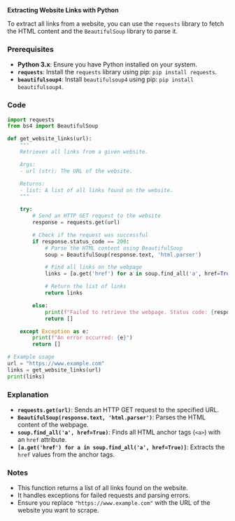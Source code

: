 **Extracting Website Links with Python**

To extract all links from a website, you can use the `requests` library to fetch the HTML content and the `BeautifulSoup` library to parse it.

### Prerequisites

- **Python 3.x**: Ensure you have Python installed on your system.
- **`requests`**: Install the `requests` library using pip: `pip install requests`.
- **`beautifulsoup4`**: Install `beautifulsoup4` using pip: `pip install beautifulsoup4`.

### Code

```python
import requests
from bs4 import BeautifulSoup

def get_website_links(url):
    """
    Retrieves all links from a given website.

    Args:
    - url (str): The URL of the website.

    Returns:
    - list: A list of all links found on the website.
    """

    try:
        # Send an HTTP GET request to the website
        response = requests.get(url)

        # Check if the request was successful
        if response.status_code == 200:
            # Parse the HTML content using BeautifulSoup
            soup = BeautifulSoup(response.text, 'html.parser')

            # Find all links on the webpage
            links = [a.get('href') for a in soup.find_all('a', href=True)]

            # Return the list of links
            return links

        else:
            print(f"Failed to retrieve the webpage. Status code: {response.status_code}")
            return []

    except Exception as e:
        print(f"An error occurred: {e}")
        return []

# Example usage
url = "https://www.example.com"
links = get_website_links(url)
print(links)
```

### Explanation

- **`requests.get(url)`**: Sends an HTTP GET request to the specified URL.
- **`BeautifulSoup(response.text, 'html.parser')`**: Parses the HTML content of the webpage.
- **`soup.find_all('a', href=True)`**: Finds all HTML anchor tags (`<a>`) with an `href` attribute.
- **`[a.get('href') for a in soup.find_all('a', href=True)]`**: Extracts the `href` values from the anchor tags.

### Notes

- This function returns a list of all links found on the website.
- It handles exceptions for failed requests and parsing errors.
- Ensure you replace `"https://www.example.com"` with the URL of the website you want to scrape.